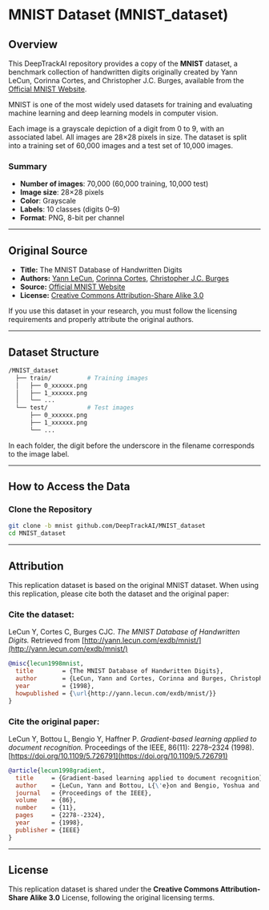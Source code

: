 # MNIST Dataset (MNIST_dataset)

## Overview

This DeepTrackAI repository provides a copy of the **MNIST** dataset, a benchmark collection of handwritten digits originally created by Yann LeCun, Corinna Cortes, and Christopher J.C. Burges, available from the [Official MNIST Website](http://yann.lecun.com/exdb/mnist/).

MNIST is one of the most widely used datasets for training and evaluating machine learning and deep learning models in computer vision.

Each image is a grayscale depiction of a digit from 0 to 9, with an associated label. All images are 28×28 pixels in size. The dataset is split into a training set of 60,000 images and a test set of 10,000 images.

### Summary
- **Number of images**: 70,000 (60,000 training, 10,000 test)  
- **Image size**: 28×28 pixels  
- **Color**: Grayscale  
- **Labels**: 10 classes (digits 0–9)  
- **Format**: PNG, 8-bit per channel

---

## Original Source

- **Title:** The MNIST Database of Handwritten Digits  
- **Authors:** [Yann LeCun](http://yann.lecun.com/), [Corinna Cortes](https://cseweb.ucsd.edu/~cortes/), [Christopher J.C. Burges](https://www.microsoft.com/en-us/research/people/cburges/)  
- **Source:** [Official MNIST Website](http://yann.lecun.com/exdb/mnist/)  
- **License:** [Creative Commons Attribution-Share Alike 3.0](https://creativecommons.org/licenses/by-sa/3.0/)

If you use this dataset in your research, you must follow the licensing requirements and properly attribute the original authors.

---

## Dataset Structure

```bash
/MNIST_dataset  
  ├── train/          # Training images
  │   ├── 0_xxxxxx.png
  │   ├── 1_xxxxxx.png
  │   └── ...
  └── test/           # Test images
      ├── 0_xxxxxx.png
      ├── 1_xxxxxx.png
      └── ...
```

In each folder, the digit before the underscore in the filename corresponds to the image label.

---

## How to Access the Data

### Clone the Repository
```bash
git clone -b mnist github.com/DeepTrackAI/MNIST_dataset
cd MNIST_dataset
```

---

## Attribution

This replication dataset is based on the original MNIST dataset. When using this replication, please cite both the dataset and the original paper:

### Cite the dataset:
LeCun Y, Cortes C, Burges CJC. *The MNIST Database of Handwritten Digits.* Retrieved from [http://yann.lecun.com/exdb/mnist/](http://yann.lecun.com/exdb/mnist/)

```bibtex
@misc{lecun1998mnist,
  title        = {The MNIST Database of Handwritten Digits},
  author       = {LeCun, Yann and Cortes, Corinna and Burges, Christopher J.C.},
  year         = {1998},
  howpublished = {\url{http://yann.lecun.com/exdb/mnist/}}
}
```

### Cite the original paper:
LeCun Y, Bottou L, Bengio Y, Haffner P. *Gradient-based learning applied to document recognition.* Proceedings of the IEEE, 86(11): 2278–2324 (1998). [https://doi.org/10.1109/5.726791](https://doi.org/10.1109/5.726791)

```bibtex
@article{lecun1998gradient,
  title     = {Gradient-based learning applied to document recognition},
  author    = {LeCun, Yann and Bottou, L{\'e}on and Bengio, Yoshua and Haffner, Patrick},
  journal   = {Proceedings of the IEEE},
  volume    = {86},
  number    = {11},
  pages     = {2278--2324},
  year      = {1998},
  publisher = {IEEE}
}
```

---

## License

This replication dataset is shared under the **Creative Commons Attribution-Share Alike 3.0** License, following the original licensing terms.

